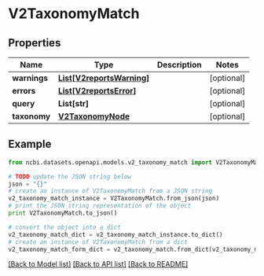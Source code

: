 # V2TaxonomyMatch


## Properties

Name | Type | Description | Notes
------------ | ------------- | ------------- | -------------
**warnings** | [**List[V2reportsWarning]**](V2reportsWarning.md) |  | [optional] 
**errors** | [**List[V2reportsError]**](V2reportsError.md) |  | [optional] 
**query** | **List[str]** |  | [optional] 
**taxonomy** | [**V2TaxonomyNode**](V2TaxonomyNode.md) |  | [optional] 

## Example

```python
from ncbi.datasets.openapi.models.v2_taxonomy_match import V2TaxonomyMatch

# TODO update the JSON string below
json = "{}"
# create an instance of V2TaxonomyMatch from a JSON string
v2_taxonomy_match_instance = V2TaxonomyMatch.from_json(json)
# print the JSON string representation of the object
print V2TaxonomyMatch.to_json()

# convert the object into a dict
v2_taxonomy_match_dict = v2_taxonomy_match_instance.to_dict()
# create an instance of V2TaxonomyMatch from a dict
v2_taxonomy_match_form_dict = v2_taxonomy_match.from_dict(v2_taxonomy_match_dict)
```
[[Back to Model list]](../README.md#documentation-for-models) [[Back to API list]](../README.md#documentation-for-api-endpoints) [[Back to README]](../README.md)


